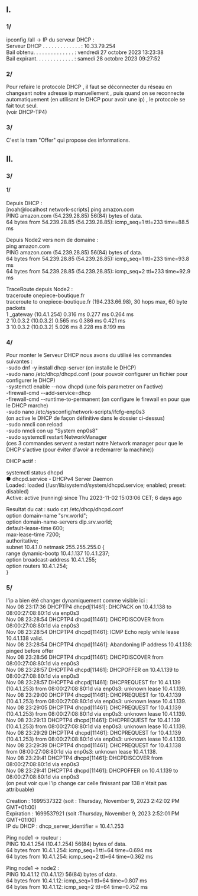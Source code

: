 ## I.
### 1/
ipconfig /all -> IP du serveur DHCP :  
Serveur DHCP . . . . . . . . . . . . . : 10.33.79.254  
Bail obtenu. . . . . . . . . . . . . . : vendredi 27 octobre 2023 13:23:38  
Bail expirant. . . . . . . . . . . . . : samedi 28 octobre 2023 09:27:52  

### 2/
Pour refaire le protocole DHCP , il faut se déconnecter du réseau en changeant notre adresse ip manuellement , puis quand on se reconnecte automatiquement (en utilisant le DHCP pour avoir une ip) , le protocole se fait tout seul.  
(voir DHCP-TP4)

### 3/
C'est la tram "Offer" qui propose des informations.

## II.
### 3/
#### 1/

Depuis DHCP :  
[noah@localhost network-scripts] ping amazon.com  
PING amazon.com (54.239.28.85) 56(84) bytes of data.  
64 bytes from 54.239.28.85 (54.239.28.85): icmp_seq=1 ttl=233 time=88.5 ms  

Depuis Node2 vers nom de domaine :  
ping amazon.com  
PING amazon.com (54.239.28.85) 56(84) bytes of data.  
64 bytes from 54.239.28.85 (54.239.28.85): icmp_seq=1 ttl=233 time=93.8 ms  
64 bytes from 54.239.28.85 (54.239.28.85): icmp_seq=2 ttl=233 time=92.9 ms  

TraceRoute depuis Node2 :  
traceroute onepiece-boutique.fr  
traceroute to onepiece-boutique.fr (194.233.66.98), 30 hops max, 60 byte packets  
 1  _gateway (10.4.1.254)  0.316 ms  0.277 ms  0.264 ms  
 2  10.0.3.2 (10.0.3.2)  0.565 ms  0.386 ms  0.421 ms  
 3  10.0.3.2 (10.0.3.2)  5.026 ms  8.228 ms  8.199 ms  

### 4/

Pour monter le Serveur DHCP nous avons du utilisé les commandes suivantes :  
-sudo dnf -y install dhcp-server  (on installe le DHCP)  
-sudo nano /etc/dhcp/dhcpd.conf (pour pouvoir configurer un fichier pour configurer le DHCP)  
-systemctl enable --now dhcpd (une fois parametrer on l'active)  
-firewall-cmd --add-service=dhcp  
-firewall-cmd --runtime-to-permanent  (on configure le firewall en pour que le DHCP marche)  
-sudo nano /etc/sysconfig/network-scripts/ifcfg-enp0s3  
(on active le DHCP de façon définitive dans le dossier ci-dessus)  
-sudo nmcli con reload  
-sudo nmcli con up "System enp0s8"  
-sudo systemctl restart NetworkManager  
(ces 3 commandes servent a restart notre Network manager pour que le DHCP s'active (pour éviter d'avoir a redemarrer la machine))  

DHCP actif :

systemctl status dhcpd  
● dhcpd.service - DHCPv4 Server Daemon  
     Loaded: loaded (/usr/lib/systemd/system/dhcpd.service;   enabled; preset: disabled)  
    Active: active (running) since Thu 2023-11-02 15:03:06 CET; 6 days ago  

Resultat du cat : 
sudo cat /etc/dhcp/dhcpd.conf  
option domain-name     "srv.world";  
option domain-name-servers     dlp.srv.world;  
default-lease-time 600;  
max-lease-time 7200;  
authoritative;  
subnet 10.4.1.0 netmask 255.255.255.0 {  
range dynamic-bootp 10.4.1.137 10.4.1.237;  
option broadcast-address 10.4.1.255;  
option routers 10.4.1.254;  
}  

### 5/

l'ip a bien été changer dynamiquement comme visible ici :  
Nov 08 23:17:36 DHCPTP4 dhcpd[11461]: DHCPACK on 10.4.1.138 to 08:00:27:08:80:1d via enp0s3  
Nov 08 23:28:54 DHCPTP4 dhcpd[11461]: DHCPDISCOVER from 08:00:27:08:80:1d via enp0s3  
Nov 08 23:28:54 DHCPTP4 dhcpd[11461]: ICMP Echo reply while lease 10.4.1.138 valid.  
Nov 08 23:28:54 DHCPTP4 dhcpd[11461]: Abandoning IP address 10.4.1.138: pinged before offer  
Nov 08 23:28:56 DHCPTP4 dhcpd[11461]: DHCPDISCOVER from 08:00:27:08:80:1d via enp0s3  
Nov 08 23:28:57 DHCPTP4 dhcpd[11461]: DHCPOFFER on 10.4.1.139 to 08:00:27:08:80:1d via enp0s3  
Nov 08 23:28:57 DHCPTP4 dhcpd[11461]: DHCPREQUEST for 10.4.1.139 (10.4.1.253) from 08:00:27:08:80:1d via enp0s3: unknown lease 10.4.1.139.  
Nov 08 23:29:00 DHCPTP4 dhcpd[11461]: DHCPREQUEST for 10.4.1.139 (10.4.1.253) from 08:00:27:08:80:1d via enp0s3: unknown lease 10.4.1.139.  
Nov 08 23:29:05 DHCPTP4 dhcpd[11461]: DHCPREQUEST for 10.4.1.139 (10.4.1.253) from 08:00:27:08:80:1d via enp0s3: unknown lease 10.4.1.139.  
Nov 08 23:29:13 DHCPTP4 dhcpd[11461]: DHCPREQUEST for 10.4.1.139 (10.4.1.253) from 08:00:27:08:80:1d via enp0s3: unknown lease 10.4.1.139.  
Nov 08 23:29:29 DHCPTP4 dhcpd[11461]: DHCPREQUEST for 10.4.1.139 (10.4.1.253) from 08:00:27:08:80:1d via enp0s3: unknown lease 10.4.1.139.  
Nov 08 23:29:39 DHCPTP4 dhcpd[11461]: DHCPREQUEST for 10.4.1.138 from 08:00:27:08:80:1d via enp0s3: unknown lease 10.4.1.138.  
Nov 08 23:29:41 DHCPTP4 dhcpd[11461]: DHCPDISCOVER from 08:00:27:08:80:1d via enp0s3  
Nov 08 23:29:41 DHCPTP4 dhcpd[11461]: DHCPOFFER on 10.4.1.139 to 08:00:27:08:80:1d via enp0s3  
(on peut voir que l'ip change car celle finissant par 138 n'était pas attribuable)  

Creation :  1699537322 (soit : Thursday, November 9, 2023 2:42:02 PM GMT+01:00)  
Expiration : 1699537921 (soit :Thursday, November 9, 2023 2:52:01 PM GMT+01:00)  
IP du DHCP :  dhcp_server_identifier = 10.4.1.253  

Ping node1 -> routeur :  
PING 10.4.1.254 (10.4.1.254) 56(84) bytes of data.  
64 bytes from 10.4.1.254: icmp_seq=1 ttl=64 time=0.694 ms  
64 bytes from 10.4.1.254: icmp_seq=2 ttl=64 time=0.362 ms  

Ping node1 -> node2 :  
PING 10.4.1.12 (10.4.1.12) 56(84) bytes of data.  
64 bytes from 10.4.1.12: icmp_seq=1 ttl=64 time=0.807 ms  
64 bytes from 10.4.1.12: icmp_seq=2 ttl=64 time=0.752 ms  